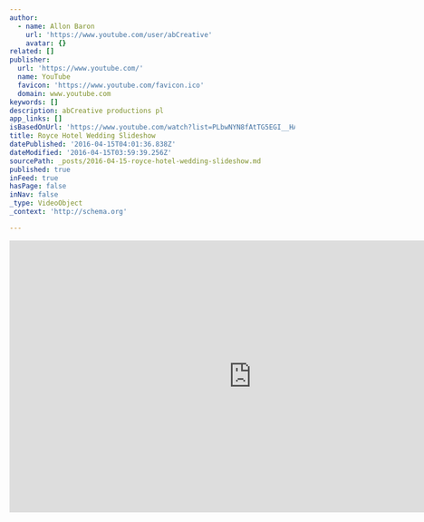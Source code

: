 ```yaml
---
author:
  - name: Allon Baron
    url: 'https://www.youtube.com/user/abCreative'
    avatar: {}
related: []
publisher:
  url: 'https://www.youtube.com/'
  name: YouTube
  favicon: 'https://www.youtube.com/favicon.ico'
  domain: www.youtube.com
keywords: []
description: abCreative productions pl
app_links: []
isBasedOnUrl: 'https://www.youtube.com/watch?list=PLbwNYN8fAtTG5EGI__HAMVYsi37TLCidq&v=otsGbxjirtw'
title: Royce Hotel Wedding Slideshow
datePublished: '2016-04-15T04:01:36.838Z'
dateModified: '2016-04-15T03:59:39.256Z'
sourcePath: _posts/2016-04-15-royce-hotel-wedding-slideshow.md
published: true
inFeed: true
hasPage: false
inNav: false
_type: VideoObject
_context: 'http://schema.org'

---
```

<iframe src="https://cdn.embedly.com/widgets/media.html?src=https%3A%2F%2Fwww.youtube.com%2Fembed%2Fvideoseries%3Flist%3DPLbwNYN8fAtTG5EGI__HAMVYsi37TLCidq&amp;url=https%3A%2F%2Fwww.youtube.com%2Fwatch%3Flist%3DPLbwNYN8fAtTG5EGI__HAMVYsi37TLCidq%26v%3DotsGbxjirtw&amp;image=https%3A%2F%2Fi.ytimg.com%2Fvi%2FotsGbxjirtw%2Fhqdefault.jpg&amp;key=b7d04c9b404c499eba89ee7072e1c4f7&amp;type=text%2Fhtml&amp;schema=youtube" width="854" height="480" scrolling="no" frameborder="0" allowfullscreen="allowfullscreen" style=""></iframe>
